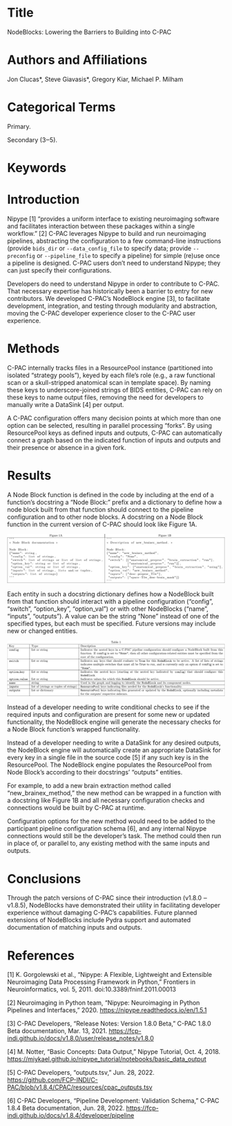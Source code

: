 # Title

NodeBlocks: Lowering the Barriers to Building into C-PAC

# Authors and Affiliations

Jon Clucas*, Steve Giavasis*, Gregory Kiar, Michael P. Milham

# Categorical Terms

Primary. 

Secondary (3‒5).

# Keywords

# Introduction

Nipype [1] “provides a uniform interface to existing neuroimaging software and facilitates interaction between these packages within a single workflow.” [2] C-PAC leverages Nipype to build and run neuroimaging pipelines, abstracting the configuration to a few command-line instructions (provide `bids_dir` or `--data_config_file` to specify data; provide `--preconfig` or `--pipeline_file` to specify a pipeline) for simple (re)use once a pipeline is designed. C-PAC users don’t need to understand Nipype; they can just specify their configurations.

Developers do need to understand Nipype in order to contribute to C-PAC. That necessary expertise has historically been a barrier to entry for new contributors. We developed C-PAC’s NodeBlock engine [3], to facilitate development, integration, and testing through modularity and abstraction, moving the C-PAC developer experience closer to the C-PAC user experience.

# Methods

C-PAC internally tracks files in a ResourcePool instance (partitioned into isolated “strategy pools”), keyed by each file’s role (e.g., a raw functional scan or a skull-stripped anatomical scan in template space). By naming these keys to underscore-joined strings of BIDS entities, C-PAC can rely on these keys to name output files, removing the need for developers to manually write a DataSink [4] per output.

A C-PAC configuration offers many decision points at which more than one option can be selected, resulting in parallel processing “forks”. By using ResourcePool keys as defined inputs and outputs, C-PAC can automatically connect a graph based on the indicated function of inputs and outputs and their presence or absence in a given fork.

# Results

A Node Block function is defined in the code by including at the end of a function’s docstring a “Node Block:” prefix and a dictionary to define how a node block built from that function should connect to the pipeline configuration and to other node blocks. A docstring on a Node Block function in the current version of C-PAC should look like Figure 1A.

![Figure 1](./figures/figure1.png)

Each entity in such a docstring dictionary defines how a NodeBlock built from that function should interact with a pipeline configuration (“config”, “switch”, “option_key”, “option_val”) or with other NodeBlocks (“name”, “inputs”, “outputs”). A value can be the string “None” instead of one of the specified types, but each must be specified. Future versions may include new or changed entities.

![Table 1](./figures/table1.png)

Instead of a developer needing to write conditional checks to see if the required inputs and configuration are present for some new or updated functionality, the NodeBlock engine will generate the necessary checks for a Node Block function’s wrapped functionality.

Instead of a developer needing to write a DataSink for any desired outputs, the NodeBlock engine will automatically create an appropriate DataSink for every key in a single file in the source code [5] if any such key is in the ResourcePool. The NodeBlock engine populates the ResourcePool from Node Block’s according to their docstrings’ “outputs” entities.

For example, to add a new brain extraction method called “new_brainex_method,” the new method can be wrapped in a function with a docstring like Figure 1B and all necessary configuration checks and connections would be built by C-PAC at runtime.

Configuration options for the new method would need to be added to the participant pipeline configuration schema [6], and any internal Nipype connections would still be the developer’s task. The method could then run in place of, or parallel to, any existing method with the same inputs and outputs.

# Conclusions

Through the patch versions of C-PAC since their introduction (v1.8.0 ‒ v1.8.5), NodeBlocks have demonstrated their utility in facilitating developer experience without damaging C-PAC’s capabilities. Future planned extensions of NodeBlocks include Pydra support and automated documentation of matching inputs and outputs.

# References

[1]	K. Gorgolewski et al., “Nipype: A Flexible, Lightweight and Extensible Neuroimaging Data Processing Framework in Python,” Frontiers in Neuroinformatics, vol. 5, 2011. doi:10.3389/fninf.2011.00013

[2]	Neuroimaging in Python team, “Nipype: Neuroimaging in Python Pipelines and Interfaces,” 2020. https://nipype.readthedocs.io/en/1.5.1

[3]	C-PAC Developers, “Release Notes: Version 1.8.0 Beta,” C-PAC 1.8.0 Beta documentation, Mar. 13, 2021. https://fcp-indi.github.io/docs/v1.8.0/user/release_notes/v1.8.0

[4]	M. Notter, “Basic Concepts: Data Output,” Nipype Tutorial, Oct. 4, 2018. https://miykael.github.io/nipype_tutorial/notebooks/basic_data_output

[5]	C-PAC Developers, “outputs.tsv,” Jun. 28, 2022. https://github.com/FCP-INDI/C-PAC/blob/v1.8.4/CPAC/resources/cpac_outputs.tsv

[6]	C-PAC Developers, “Pipeline Development: Validation Schema,” C-PAC 1.8.4 Beta documentation, Jun. 28, 2022. https://fcp-indi.github.io/docs/v1.8.4/developer/pipeline
